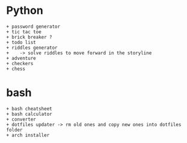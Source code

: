 # Python

	+ password generator
	+ tic tac toe
	+ brick breaker ?
	+ todo list
	+ riddles generator 
	+    -> solve riddles to move forward in the storyline
	+ adventure
	+ checkers
	+ chess

# bash

	+ bash cheatsheet
	+ bash calculator
	+ converter
	+ dotfiles updater -> rm old ones and copy new ones into dotfiles folder
	+ arch installer
